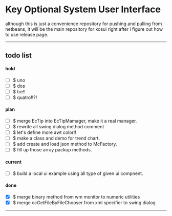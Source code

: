 Key Optional System User Interface
===
although this is just a convenience repository for pushing and pulling 
from netbeans, it will be the main repository for kosui right after
i figure out how to use release page.

<hr>

## todo list

#### hold

- [ ] $ uno
- [ ] $ dos
- [ ] $ tre!!
- [ ] $ quatro!!?! 

#### plan 

- [ ] $ merge EcTip into EcTipMamager, make it a real manager.
- [ ] $ rewrite all swing dialog method comment
- [ ] $ let's define more awt color!!
- [ ] $ make a class and demo for trend chart.
- [ ] $ add create and load json method to McFactory.
- [ ] $ fill up those array packup methods.

#### current

- [ ] $ build a local ui example using all type of given ui compnent.

#### done

- [x] $ merge binary method from wm monitor to numeric utilities
- [x] $ merge ccGetFileByFileChooser from xml specifier to swing dialog

<hr><!--eof-->
